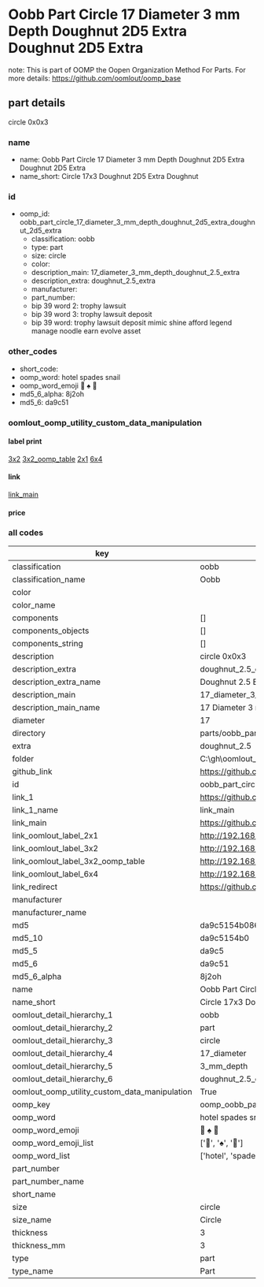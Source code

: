 # Oobb Part Circle 17 Diameter 3 mm Depth Doughnut 2D5 Extra Doughnut 2D5 Extra  

note: This is part of OOMP the Oopen Organization Method For Parts. For more details: https://github.com/oomlout/oomp_base

##  part details
  



circle 0x0x3



### name
* name: Oobb Part Circle 17 Diameter 3 mm Depth Doughnut 2D5 Extra Doughnut 2D5 Extra
* name_short: Circle 17x3 Doughnut 2D5 Extra Doughnut
### id
* oomp_id: oobb_part_circle_17_diameter_3_mm_depth_doughnut_2d5_extra_doughnut_2d5_extra
  * classification: oobb
  * type: part
  * size: circle
  * color: 
  * description_main: 17_diameter_3_mm_depth_doughnut_2.5_extra
  * description_extra: doughnut_2.5_extra
  * manufacturer: 
  * part_number: 
  * bip 39 word 2: trophy lawsuit
  * bip 39 word 3: trophy lawsuit deposit
  * bip 39 word: trophy lawsuit deposit mimic shine afford legend manage noodle earn evolve asset

### other_codes
* short_code: 
* oomp_word: hotel spades snail
* oomp_word_emoji :hotel: :spades: :snail:
* md5_6_alpha: 8j2oh
* md5_6: da9c51






### oomlout_oomp_utility_custom_data_manipulation
#### label print
[3x2](http://192.168.1.245:1112/?label=oomp%208j2oh)
[3x2_oomp_table](http://192.168.1.108:1112/?label=oomp%208j2oh)
[2x1](http://192.168.1.242:1112/?label=oomp%208j2oh)
[6x4](http://192.168.1.55:1112/?label=oomp%208j2oh)    

#### link

[link_main](https://github.com/oomlout/oomlout_oobb_version_4_generated_parts/tree/main/navigation_oomp/oobb/part/circle/17_diameter_3_mm_depth_doughnut_2.5_extra/doughnut_2.5_extra/part)                              

#### price







### all codes 
| key | value |  
| --- | --- |  
| classification | oobb |  
| classification_name | Oobb |  
| color |  |  
| color_name |  |  
| components | [] |  
| components_objects | [] |  
| components_string | [] |  
| description | circle 0x0x3 |  
| description_extra | doughnut_2.5_extra |  
| description_extra_name | Doughnut 2.5 Extra |  
| description_main | 17_diameter_3_mm_depth_doughnut_2.5_extra |  
| description_main_name | 17 Diameter 3 mm Depth Doughnut 2.5 Extra |  
| diameter | 17 |  
| directory | parts/oobb_part_circle_17_diameter_3_mm_depth_doughnut_2d5_extra_doughnut_2d5_extra |  
| extra | doughnut_2.5 |  
| folder | C:\gh\oomlout_oobb_version_4_generated_parts\parts\oobb_part_circle_17_diameter_3_mm_depth_doughnut_2d5_extra_doughnut_2d5_extra |  
| github_link | https://github.com/oomlout/oomlout_oomp_part_src/tree/main/parts/oobb_part_circle_17_diameter_3_mm_depth_doughnut_2d5_extra_doughnut_2d5_extra |  
| id | oobb_part_circle_17_diameter_3_mm_depth_doughnut_2d5_extra_doughnut_2d5_extra |  
| link_1 | https://github.com/oomlout/oomlout_oobb_version_4_generated_parts/tree/main/navigation_oomp/oobb/part/circle/17_diameter_3_mm_depth_doughnut_2.5_extra/doughnut_2.5_extra/part |  
| link_1_name | link_main |  
| link_main | https://github.com/oomlout/oomlout_oobb_version_4_generated_parts/tree/main/navigation_oomp/oobb/part/circle/17_diameter_3_mm_depth_doughnut_2.5_extra/doughnut_2.5_extra/part |  
| link_oomlout_label_2x1 | http://192.168.1.242:1112/?label=oomp%208j2oh |  
| link_oomlout_label_3x2 | http://192.168.1.245:1112/?label=oomp%208j2oh |  
| link_oomlout_label_3x2_oomp_table | http://192.168.1.108:1112/?label=oomp%208j2oh |  
| link_oomlout_label_6x4 | http://192.168.1.55:1112/?label=oomp%208j2oh |  
| link_redirect | https://github.com/oomlout/oomlout_oobb_version_4_generated_parts/tree/main/parts/oobb_circle_17_03_ex_doughnut_2d5 |  
| manufacturer |  |  
| manufacturer_name |  |  
| md5 | da9c5154b086eff011e2f8cc761f8f47 |  
| md5_10 | da9c5154b0 |  
| md5_5 | da9c5 |  
| md5_6 | da9c51 |  
| md5_6_alpha | 8j2oh |  
| name | Oobb Part Circle 17 Diameter 3 mm Depth Doughnut 2D5 Extra Doughnut 2D5 Extra |  
| name_short | Circle 17x3 Doughnut 2D5 Extra Doughnut |  
| oomlout_detail_hierarchy_1 | oobb |  
| oomlout_detail_hierarchy_2 | part |  
| oomlout_detail_hierarchy_3 | circle |  
| oomlout_detail_hierarchy_4 | 17_diameter |  
| oomlout_detail_hierarchy_5 | 3_mm_depth |  
| oomlout_detail_hierarchy_6 | doughnut_2.5_extra |  
| oomlout_oomp_utility_custom_data_manipulation | True |  
| oomp_key | oomp_oobb_part_circle_17_diameter_3_mm_depth_doughnut_2d5_extra_doughnut_2d5_extra |  
| oomp_word | hotel spades snail |  
| oomp_word_emoji | :hotel: :spades: :snail: |  
| oomp_word_emoji_list | [':hotel:', ':spades:', ':snail:'] |  
| oomp_word_list | ['hotel', 'spades', 'snail'] |  
| part_number |  |  
| part_number_name |  |  
| short_name |  |  
| size | circle |  
| size_name | Circle |  
| thickness | 3 |  
| thickness_mm | 3 |  
| type | part |  
| type_name | Part |  
